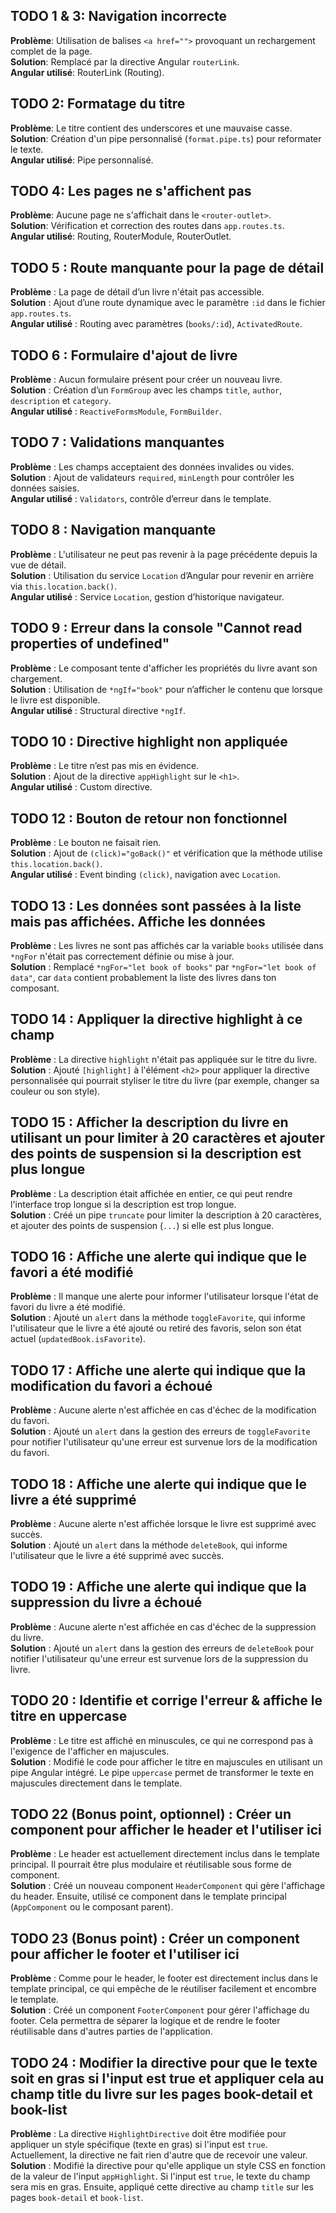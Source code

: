 ## TODO 1 & 3: Navigation incorrecte
**Problème**: Utilisation de balises `<a href="">` provoquant un rechargement complet de la page.  
**Solution**: Remplacé par la directive Angular `routerLink`.  
**Angular utilisé**: RouterLink (Routing).

## TODO 2: Formatage du titre
**Problème**: Le titre contient des underscores et une mauvaise casse.  
**Solution**: Création d'un pipe personnalisé (`format.pipe.ts`) pour reformater le texte.  
**Angular utilisé**: Pipe personnalisé.

## TODO 4: Les pages ne s'affichent pas
**Problème**: Aucune page ne s'affichait dans le `<router-outlet>`.  
**Solution**: Vérification et correction des routes dans `app.routes.ts`.  
**Angular utilisé**: Routing, RouterModule, RouterOutlet.

## TODO 5 : Route manquante pour la page de détail
**Problème** : La page de détail d’un livre n'était pas accessible.  
**Solution** : Ajout d’une route dynamique avec le paramètre `:id` dans le fichier `app.routes.ts`.  
**Angular utilisé** : Routing avec paramètres (`books/:id`), `ActivatedRoute`.

## TODO 6 : Formulaire d'ajout de livre
**Problème** : Aucun formulaire présent pour créer un nouveau livre.  
**Solution** : Création d’un `FormGroup` avec les champs `title`, `author`, `description` et `category`.  
**Angular utilisé** : `ReactiveFormsModule`, `FormBuilder`.

## TODO 7 : Validations manquantes
**Problème** : Les champs acceptaient des données invalides ou vides.  
**Solution** : Ajout de validateurs `required`, `minLength` pour contrôler les données saisies.  
**Angular utilisé** : `Validators`, contrôle d’erreur dans le template.

## TODO 8 : Navigation manquante
**Problème** : L'utilisateur ne peut pas revenir à la page précédente depuis la vue de détail.  
**Solution** : Utilisation du service `Location` d’Angular pour revenir en arrière via `this.location.back()`.  
**Angular utilisé** : Service `Location`, gestion d’historique navigateur.

## TODO 9 : Erreur dans la console "Cannot read properties of undefined"
**Problème** : Le composant tente d'afficher les propriétés du livre avant son chargement.  
**Solution** : Utilisation de `*ngIf="book"` pour n’afficher le contenu que lorsque le livre est disponible.  
**Angular utilisé** : Structural directive `*ngIf`.

## TODO 10 : Directive highlight non appliquée
**Problème** : Le titre n’est pas mis en évidence.  
**Solution** : Ajout de la directive `appHighlight` sur le `<h1>`.  
**Angular utilisé** : Custom directive.

## TODO 12 : Bouton de retour non fonctionnel
**Problème** : Le bouton ne faisait rien.  
**Solution** : Ajout de `(click)="goBack()"` et vérification que la méthode utilise `this.location.back()`.  
**Angular utilisé** : Event binding `(click)`, navigation avec `Location`.

## TODO 13 : Les données sont passées à la liste mais pas affichées. Affiche les données
**Problème** : Les livres ne sont pas affichés car la variable `books` utilisée dans `*ngFor` n'était pas correctement définie ou mise à jour.  
**Solution** : Remplacé `*ngFor="let book of books"` par `*ngFor="let book of data"`, car `data` contient probablement la liste des livres dans ton composant.

## TODO 14 : Appliquer la directive highlight à ce champ
**Problème** : La directive `highlight` n'était pas appliquée sur le titre du livre.  
**Solution** : Ajouté `[highlight]` à l'élément `<h2>` pour appliquer la directive personnalisée qui pourrait styliser le titre du livre (par exemple, changer sa couleur ou son style).

## TODO 15 : Afficher la description du livre en utilisant un pour limiter à 20 caractères et ajouter des points de suspension si la description est plus longue
**Problème** : La description était affichée en entier, ce qui peut rendre l'interface trop longue si la description est trop longue.  
**Solution** : Créé un pipe `truncate` pour limiter la description à 20 caractères, et ajouter des points de suspension (`...`) si elle est plus longue.

## TODO 16 : Affiche une alerte qui indique que le favori a été modifié
**Problème** : Il manque une alerte pour informer l'utilisateur lorsque l'état de favori du livre a été modifié.  
**Solution** : Ajouté un `alert` dans la méthode `toggleFavorite`, qui informe l'utilisateur que le livre a été ajouté ou retiré des favoris, selon son état actuel (`updatedBook.isFavorite`).

## TODO 17 : Affiche une alerte qui indique que la modification du favori a échoué
**Problème** : Aucune alerte n'est affichée en cas d'échec de la modification du favori.  
**Solution** : Ajouté un `alert` dans la gestion des erreurs de `toggleFavorite` pour notifier l'utilisateur qu'une erreur est survenue lors de la modification du favori.

## TODO 18 : Affiche une alerte qui indique que le livre a été supprimé
**Problème** : Aucune alerte n'est affichée lorsque le livre est supprimé avec succès.  
**Solution** : Ajouté un `alert` dans la méthode `deleteBook`, qui informe l'utilisateur que le livre a été supprimé avec succès.

## TODO 19 : Affiche une alerte qui indique que la suppression du livre a échoué
**Problème** : Aucune alerte n'est affichée en cas d'échec de la suppression du livre.  
**Solution** : Ajouté un `alert` dans la gestion des erreurs de `deleteBook` pour notifier l'utilisateur qu'une erreur est survenue lors de la suppression du livre.

## TODO 20 : Identifie et corrige l'erreur & affiche le titre en uppercase
**Problème** : Le titre est affiché en minuscules, ce qui ne correspond pas à l'exigence de l'afficher en majuscules.  
**Solution** : Modifié le code pour afficher le titre en majuscules en utilisant un pipe Angular intégré. Le pipe `uppercase` permet de transformer le texte en majuscules directement dans le template.

## TODO 22 (Bonus point, optionnel) : Créer un component pour afficher le header et l'utiliser ici
**Problème** : Le header est actuellement directement inclus dans le template principal. Il pourrait être plus modulaire et réutilisable sous forme de component.  
**Solution** : Créé un nouveau component `HeaderComponent` qui gère l'affichage du header. Ensuite, utilisé ce component dans le template principal (`AppComponent` ou le composant parent).

## TODO 23 (Bonus point) : Créer un component pour afficher le footer et l'utiliser ici
**Problème** : Comme pour le header, le footer est directement inclus dans le template principal, ce qui empêche de le réutiliser facilement et encombre le template.  
**Solution** : Créé un component `FooterComponent` pour gérer l'affichage du footer. Cela permettra de séparer la logique et de rendre le footer réutilisable dans d'autres parties de l'application.

## TODO 24 : Modifier la directive pour que le texte soit en gras si l'input est true et appliquer cela au champ title du livre sur les pages book-detail et book-list
**Problème** : La directive `HighlightDirective` doit être modifiée pour appliquer un style spécifique (texte en gras) si l'input est `true`. Actuellement, la directive ne fait rien d'autre que de recevoir une valeur.  
**Solution** : Modifié la directive pour qu'elle applique un style CSS en fonction de la valeur de l'input `appHighlight`. Si l'input est `true`, le texte du champ sera mis en gras. Ensuite, appliqué cette directive au champ `title` sur les pages `book-detail` et `book-list`.
